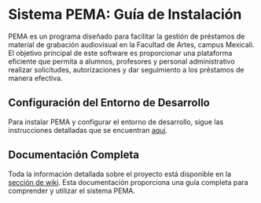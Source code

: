 
# Sistema PEMA: Guía de Instalación
PEMA es un programa diseñado para facilitar la gestión de préstamos de material de grabación audiovisual en la Facultad de Artes, campus Mexicali. El objetivo principal de este software es proporcionar una plataforma eficiente que permita a alumnos, profesores y personal administrativo realizar solicitudes, autorizaciones y dar seguimiento a los préstamos de manera efectiva.

## Configuración del Entorno de Desarrollo
Para instalar PEMA y configurar el entorno de desarrollo, sigue las instrucciones detalladas que se encuentran [aquí](https://github.com/servicio-profesional-uabc/prestamos-audiovisual-mexicali/wiki/Entorno-de-desarrollo).

## Documentación Completa
Toda la información detallada sobre el proyecto está disponible en la [sección de wiki](https://github.com/servicio-profesional-uabc/prestamos-audiovisual-mexicali/wiki). Esta documentación proporciona una guía completa para comprender y utilizar el sistema PEMA.
